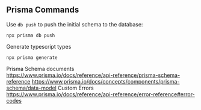 ## Prisma Commands

Use `db push` to push the initial schema to the database:

```
npx prisma db push
```

Generate typescript types

```
npx prisma generate
```

Prisma Schema documents  
https://www.prisma.io/docs/reference/api-reference/prisma-schema-reference
https://www.prisma.io/docs/concepts/components/prisma-schema/data-model
Custom Errors
https://www.prisma.io/docs/reference/api-reference/error-reference#error-codes
